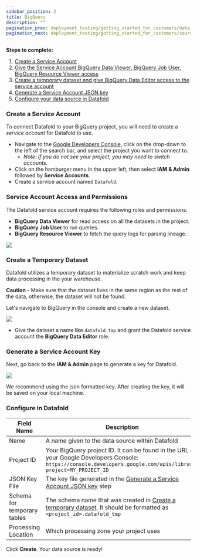 ```yaml
---
sidebar_position: 2
title: BigQuery
description: ""
pagination_prev: deployment_testing/getting_started_for_customers/data_sources
pagination_next: deployment_testing/getting_started_for_customers/source_control
---
```

**Steps to complete:**

1. [Create a Service Account](bigquery.md#create-a-service-account)
2. [Give the Service Account BigQuery Data Viewer, BigQuery Job User, BigQuery Resource Viewer access](bigquery.md#service-account-access-and-permissions)
3. [Create a temporary dataset and give BiqQuery Data Editor access to the service account](bigquery.md#create-a-temporary-dataset)
4. [Generate a Service Account JSON key](bigquery.md#generate-a-service-account-key)
5. [Configure your data source in Datafold](bigquery.md#configure-in-datafold)

### Create a Service Account

To connect Datafold to your BigQuery project, you will need to create a _service account_ for Datafold to use.

* Navigate to the [Google Developers Console](https://console.developers.google.com/), click on the drop-down to the left of the search bar, and select the project you want to connect to.
    * *Note: If you do not see your project, you may need to switch accounts.*
* Click on the hamburger menu in the upper left, then select **IAM & Admin** followed by **Service Accounts**.
* Create a service account named `Datafold`.

### Service Account Access and Permissions

The Datafold service account requires the following roles and permissions:
- **BigQuery Data Viewer** for read access on all the datasets in the project. 
- **BigQuery Job User** to run queries. 
- **BigQuery Resource Viewer** to fetch the query logs for parsing lineage.

![](/img/bigquery_permissions.png)

### Create a Temporary Dataset

Datafold utilizes a temporary dataset to materialize scratch work and keep data processing in the your warehouse. 

**Caution** - Make sure that the dataset lives in the same region as the rest of the data, otherwise, the dataset will not be found.

Let's navigate to BigQuery in the console and create a new dataset.

![](/img/bigquery_tempdataset.png)

- Give the dataset a name like `datafold_tmp` and grant the Datafold service account the **BigQuery Data Editor** role.

### Generate a Service Account Key

Next, go back to the **IAM & Admin** page to generate a key for Datafold.

![](/img/bigquery_key.png)

We recommend using the json formatted key. After creating the key, it will be saved on your local machine.

### Configure in Datafold
| Field Name      | Description |
| ----------- | ----------- |
| Name     | A name given to the data source within Datafold |
| Project ID   | Your BigQuery project ID. It can be found in the URL of your Google Developers Console: `https://console.developers.google.com/apis/library?project=MY_PROJECT_ID`  |
| JSON Key File   | The key file generated in the [Generate a Service Account JSON key](bigquery.md#generate-a-service-account-key) step  |
| Schema for temporary tables     | The schema name that was created in [Create a temporary dataset](bigquery.md#create-a-temporary-dataset). It should be formatted as `<project_id>.datafold_tmp` |
| Processing Location    | Which processing zone your project uses|

Click **Create**. Your data source is ready!
